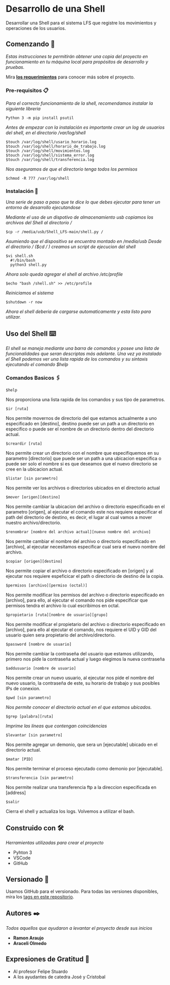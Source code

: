 # Desarrollo de una Shell

Desarrollar una Shell para el sistema LFS que registre los movimientos y operaciones de los usuarios.

## Comenzando 🚀

_Estas instrucciones te permitirán obtener una copia del proyecto en funcionamiento en tu máquina local para propósitos de desarrollo y pruebas._

Mira **[los requerimientos](https://docs.google.com/document/d/1hnZyqtkXD1qnSWr0w63FX_THB927yB0PRf3wiYfhBbQ/edit?usp=sharing)** para conocer más sobre el proyecto.


### Pre-requisitos 📋

_Para el correcto funcionamiento de la shell, recomendamos instalar la siguiente libreria_
```
Python 3 -m pip install psutil
```

_Antes de empezar con la instalación es importante crear un log de usuarios del shell, en el directorio /var/log/shell_

```
$touch /var/log/shell/usario_horario.log
$touch /var/log/shell/horario_de_trabajo.log
$touch /var/log/shell/movimientos.log
$touch /var/log/shell/sistema_error.log
$touch /var/log/shell/transferencia.log
```
_Nos aseguramos de que el directorio tenga todos los permisos_
```
$chmod -R 777 /var/log/shell
```

### Instalación 🔧

_Una serie de  paso a paso que te dice lo que debes ejecutar para tener un entorno de desarrollo ejecutandose_


_Mediante el uso de un dispotivo de almacenamiento usb copiamos los archivos del Shell al directorio /_

```
$cp -r /media/usb/Shell_LFS-main/shell.py /
```

_Asumiendo que el dispositivo se encuentra montado en /media/usb
Desde el directorio / ($cd / ) creamos un script de ejecucion del shell_

```
$vi shell.sh
  #!/bin/bash
  python3 shell.py
```

_Ahora solo queda agregar el shell al archivo /etc/profile_
```
$echo "bash /shell.sh" >> /etc/profile
```
_Reiniciamos el sistema_
```
$shutdown -r now
```
_Ahora el shell deberia de cargarse automaticamente y esta listo para utilizar._

## Uso del Shell ⌨️


_El shell se maneja mediante una barra de comandos y posee una lista de funcionalidades que seran descriptas más adelante. Una vez ya instalado el Shell podemos ver una lista rapida de los comandos y su sintaxis ejecutando el comando $help_


### Comandos Basicos 🖇️
```
$help 
```
Nos proporciona una lista rapida de los comandos y sus tipo de parametros.
```
$ir [ruta] 
```
Nos permite movernos de directorio del que estamos actualmente a uno especificado en [destino], destino puede ser un path a un directorio en especifico o puede ser el nombre de un directorio dentro del directorio actual.
```
$creardir [ruta]
```
Nos permite crear un directorio con el nombre que especifiquemos en su parametro [directorio] que puede ser un path a una ubicacion especifica o puede ser solo el nombre si es que deseamos que el nuevo directorio se cree en la ubicacion actual.
```
$listar [sin parametro]
```
Nos permite ver los archivos o directorios ubicados en el directorio actual
```
$mover [origen][destino]
```
Nos permite cambiar la ubicacion del archivo o directorio especificado en el parametro [origen], al ejecutar el comando este nos requiere especificar el path del directorio de destino, es decir, el lugar al cual vamos a mover nuestro archivo/directorio.
```
$renombrar [nombre del archivo actual][nuevo nombre del archivo]
```
Nos permite cambiar el nombre del archivo o directorio especificado en [archivo], al ejecutar necesitamos especificar cual sera el nuevo nombre del archivo.
```
$copiar [origen][destino]

```
Nos permite copiar el archivo o directorio especificado en [origen] y al ejecutar nos requiere espeficicar el path o directorio de destino de la copia.
```
$permisos [archivo][permiso (octal)]
```
Nos permite modificar los permisos del archivo o directorio especificado en [archivo], para ello, al ejecutar el comando nos pide especificar que permisos tendra el archivo lo cual escribimos en octal. 
```
$propietario [ruta][nombre de usuario][grupo]
```
Nos permite modificar el propietario del archivo o directorio especificado en [archivo], para ello al ejecutar el comando, nos requiere el UID y GID del usuario quien sera propietario del archivo/directorio. 
```
$password [nombre de usuario]
```
Nos permite cambiar la contraseña del usuario que estamos utilizando, primero nos pide la contraseña actual y luego elegimos la nueva contraseña
```
$addusuario [nombre de usuario]
```
Nos permite crear un nuevo usuario, al ejecutar nos pide el nombre del nuevo usuario, la contraseña de este, su horario de trabajo y sus posibles IPs de conexion.
```
$pwd [sin parametro]
```
_Nos permite conocer el directorio actual en el que estamos ubicados._
```
$grep [palabra][ruta]
```
_Imprime las líneas que contengan coincidencias_
```
$levantar [sin parametro]
```
Nos permite agregar un demonio, que sera un [ejecutable] ubicado en el directorio actual.
```
$matar [PID]
```
Nos permite terminar el proceso ejecutado como demonio por [ejecutable].
```
$transferencia [sin parametro]
```
Nos permite realizar una transferencia ftp a la direccion especificada en [address]
```
$salir
```
Cierra el shell y actualiza los logs. Volvemos a utilizar el bash.

## Construido con 🛠️

_Herramientas utilizadas para crear el proyecto_

* Pyhton 3
* VSCode
* GitHub

## Versionado 📌

Usamos GitHub para el versionado. Para todas las versiones disponibles, mira los [tags en este repositorio](https://github.com/araceliolmedom/SHELL-SO1.git).

## Autores ✒️

_Todos aquellos que ayudaron a levantar el proyecto desde sus inicios_

* **Ramon Araujo** 
* **Araceli Olmedo**

## Expresiones de Gratitud 🎁

* Al profesor Felipe Stuardo
* A los ayudantes de catedra José y Cristobal 
